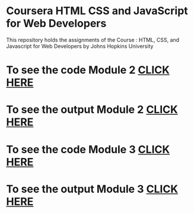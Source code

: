 # Coursera HTML CSS and JavaScript for Web Developers
This repository holds the assignments of the Course : HTML, CSS, and Javascript for Web Developers by Johns Hopkins University

# To see the code Module 2 [CLICK HERE](https://github.com/sherazkhanbaloch/Coursera-HTML-CSS-and-JavaScript-for-Web-Developers/tree/main/module-2)
# To see the output Module 2 [CLICK HERE](https://sherazkhanbaloch.github.io/Coursera-HTML-CSS-and-JavaScript-for-Web-Developers/module-2/index.html)
# To see the code Module 3 [CLICK HERE](https://github.com/sherazkhanbaloch/Coursera-HTML-CSS-and-JavaScript-for-Web-Developers/tree/main/Module-3)
# To see the output Module 3 [CLICK HERE](https://sherazkhanbaloch.github.io/Coursera-HTML-CSS-and-JavaScript-for-Web-Developers/Module-3/index.html)
